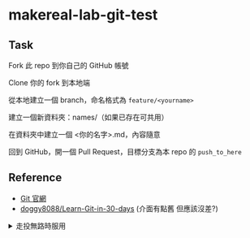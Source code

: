 # makereal-lab-git-test

## Task

Fork 此 repo 到你自己的 GitHub 帳號

Clone 你的 fork 到本地端

從本地建立一個 branch，命名格式為 `feature/<yourname>`

建立一個新資料夾：names/（如果已存在可共用）

在資料夾中建立一個 <你的名字>.md，內容隨意

回到 GitHub，開一個 Pull Request，目標分支為本 repo 的 `push_to_here`

## Reference

- [Git 官網](https://git-scm.com/)
- [doggy8088/Learn-Git-in-30-days](https://github.com/doggy8088/Learn-Git-in-30-days/tree/master/zh-tw) (介面有點舊 但應該沒差?)

<details>
  <summary>走投無路時服用</summary>
  
## 教學 By ChatGPT

這裡是一個完整範例，假設你的名字是 **Alice Wang**。

---

### ✅ 步驟一：Fork 專案

1. 前往這個 repo 頁面（你現在看到的這個）
2. 點右上角的 **"Fork"** 按鈕
3. 選擇你自己的帳號，GitHub 就會幫你建立一個副本

---

### ✅ 步驟二：Clone 到本地端

在你自己的 GitHub 帳號下，找到剛剛 fork 出來的 repo，點選 `Code` → `Copy HTTPS` 或 `SSH` 連結。

```bash
git clone https://github.com/your-username/git-practice.git
cd git-practice
```

---

### ✅ 步驟三：建立新分支

```bash
git checkout -b feature/intro-alice-wang
```

---

### ✅ 步驟四：新增檔案

建立 `intro/` 資料夾（如果尚未存在）並新增檔案：

```bash
mkdir -p intro
nano intro/alice-wang.md
```

檔案內容範例：

```markdown
# Hello from Alice Wang

我正在學習 Git！  
今天我完成了一次 Fork + Branch + Pull Request 的流程。
```

儲存後結束編輯。

---

### ✅ 步驟五：加入 Git 並提交

```bash
git add intro/alice-wang.md
git commit -m "add intro for Alice Wang"
```

---

### ✅ 步驟六：推送到 GitHub

```bash
git push origin feature/intro-alice-wang
```

---

### ✅ 步驟七：建立 Pull Request

1. 到你的 GitHub 上找到 fork 出來的 repo
2. 你會看到提示 `Compare & pull request`，點它
3. 確保：

   * **From**: your-username/feature/intro-alice-wang
   * **To**: original-repo/main
4. 留下簡單訊息後，送出 PR！

---

### 🎉 你完成了！

等待 repo 擁有者 review 和 merge，你就成功參與了一次 Git 協作流程！

---

需要我幫你產生一個 `EXAMPLE.md` 文件，或用你的名字示範一次實際操作指令內容嗎？


